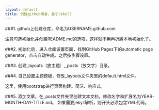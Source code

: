```yaml
---
layout: default
title: 创建github博客，基于Jekyll
---
```


###1. github上创建仓库，命名为USERNAME.github.com

注意勾选初始化并创建README.md的选项，这样就不用再折腾本地初始化了。

###2. 初始化后，进入仓库设置页面，找到GitHub Pages下的automatic page generator，点击自动生成。之后按步骤设置。

###3. 创建_layouts（放主题）,_posts（放文字）目录。

###4. 自己设置主题模板，修改_layouts文件夹里的default.html文件。

这里，使用bootstrap进行页面构建。简洁、响应式。

###5. 添加文章。在_posts文件夹里创建文本文档，修改名字和扩展名为YEAR-MONTH-DAY-TITLE.md。
如果需要jekyll解析，则开头必须包含YML代码。

